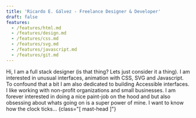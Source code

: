 ```yaml
---
title: 'Ricardo E. Gálvez - Freelance Designer & Developer'
draft: false
features:
  - /features/html.md
  - /features/design.md
  - /features/css.md
  - /features/svg.md
  - /features/javascript.md
  - /features/git.md
---
```


Hi, I am a full stack designer (is that thing? Lets just consider it a thing). I am interested in unusual interfaces, animation with CSS, SVG and Javascript. To confound that a bit I am also dedicated to building Accessible interfaces. I like working with non-profit organizations and small businesses. I am forever interested in doing a nice paint-job on the hood and but also obsessing about  whats going on is a super power of mine. I want to know how the clock ticks...
{class="[ mast-head ]"}